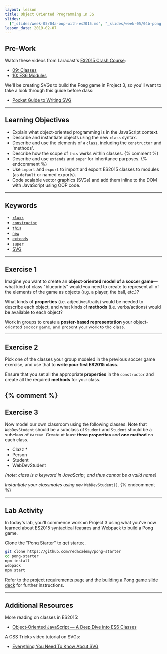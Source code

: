 ```yaml
---
layout: lesson
title: Object Oriented Programming in JS
slides:
  ["_slides/week-05/04a-oop-with-es2015.md", "_slides/week-05/04b-pong.md"]
lesson_date: 2019-02-07
---
```


## Pre-Work

Watch these videos from Laracast's [ES2015 Crash Course](https://laracasts.com/series/es6-cliffsnotes):

- [09: Classes](https://laracasts.com/series/es6-cliffsnotes/episodes/9)
- [10: ES6 Modules](https://laracasts.com/series/es6-cliffsnotes/episodes/10)

We'll be creating SVGs to build the Pong game in Project 3, so you'll want to take a look through this guide before class:

- [Pocket Guide to Writing SVG](http://svgpocketguide.com/book/)

---

## Learning Objectives

- Explain what object-oriented programming is in the JavaScript context.
- Describe and instantiate objects using the new `class` syntax.
- Describe and use the elements of a `class`, including the `constructor` and 'methods'.
- Describe how the scope of `this` works within classes.
  {% comment %}
- Describe and use `extends` and `super` for inheritance purposes.
  {% endcomment %}
- Use `import` and `export` to import and export ES2015 classes to modules (as `default` or named exports).
- Code scalable vector graphics (SVGs) and add them inline to the DOM with JavaScript using OOP code.

---

## Keywords

- [`class`](https://developer.mozilla.org/en/docs/Web/JavaScript/Reference/Classes)
- [`constructor`](https://developer.mozilla.org/en-US/docs/Web/JavaScript/Reference/Classes/constructor)
- [`this`](https://developer.mozilla.org/en-US/docs/Web/JavaScript/Reference/Operators/this)
- [`new`](https://developer.mozilla.org/en-US/docs/Web/JavaScript/Reference/Operators/new)
- [`extends`](https://developer.mozilla.org/en-US/docs/Web/JavaScript/Reference/Classes/extends)
- [`super`](https://developer.mozilla.org/en-US/docs/Web/JavaScript/Reference/Operators/super)
- [SVG](https://developer.mozilla.org/en-US/docs/Web/SVG)

---

## Exercise 1

Imagine you want to create an **object-oriented model of a soccer game**&mdash;what kind of class "blueprints" would you need to create to represent all of the elements of the game as objects (e.g. a player, the ball, etc.)?

What kinds of **properties** (i.e. adjectives/traits) would be needed to describe each object, and what kinds of **methods** (i.e. verbs/actions) would be available to each object?

Work in groups to create a **poster-based representation** your object-oriented soccer game, and present your work to the class.

---

## Exercise 2

Pick one of the classes your group modeled in the previous soccer game exercise, and use that to **write your first ES2015 class**.

Ensure that you set all the appropriate **properties** in the `constructor` and create all the required **methods** for your class.

## {% comment %}

## Exercise 3

Now model our own classroom using the following classes. Note that `WebDevStudent` should be a subclass of `Student` and `Student` should be a subclass of `Person`. Create at least **three properties** and **one method** on each class.

- Clazz \*
- Person
- Student
- WebDevStudent

_(note: class is a keyword in JavaScript, and thus cannot be a valid name)_<br />

_Instantiate your classmates using_ `new WebDevStudent()`.
{% endcomment %}

---

## Lab Activity

In today's lab, you'll commence work on Project 3 using what you've now learned about ES2015 syntactical features and Webpack to build a Pong game.

Clone the "Pong Starter" to get started.

```bash
git clone https://github.com/redacademy/pong-starter
cd pong-starter
npm install
webpack
npm start
```

Refer to the [project requirements page](/project/project-3-pong-game/) and the [building a Pong game slide deck](/slides/building-a-pong-game/) for further instructions.

---

## Additional Resources

More reading on classes in ES2015:

- [Object-Oriented JavaScript — A Deep Dive into ES6 Classes](https://www.sitepoint.com/object-oriented-javascript-deep-dive-es6-classes/)

A CSS Tricks video tutorial on SVGs:

- [Everything You Need To Know About SVG](https://css-tricks.com/lodge/svg/)
